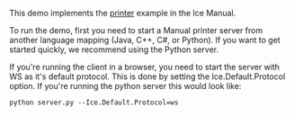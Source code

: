 This demo implements the [printer][1] example in the Ice Manual.

To run the demo, first you need to start a Manual printer server from
another language mapping (Java, C++, C#, or Python). If you want to get
started quickly, we recommend using the Python server.

If you're running the client in a browser, you need to start the server with
WS as it's default protocol. This is done by setting the Ice.Default.Protocol
option. If you're running the python server this would look like:

```
python server.py --Ice.Default.Protocol=ws
```

[1]: https://doc.zeroc.com/ice/4.0/hello-world-application/writing-an-ice-application-with-javascript
